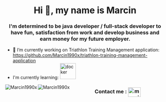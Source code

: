 
<h1 align="center">Hi 👋, my name is Marcin</h1>
<h3 align="center">I'm determined to be java developer / full-stack developer to have fun, satisfaction from work
and develop business and earn money for my future employer. </h3>

- 🔭 I’m currently working on Triathlon Training Management application:  https://github.com/Marcin1990x/triathlon-training-management-application
- I'm currently learning:
  <img src="https://cdn4.iconfinder.com/data/icons/logos-and-brands/512/97_Docker_logo_logos-512.png" alt="docker" width="50" height="50"/> 


<p><img align="left" src="https://github-readme-stats.vercel.app/api/top-langs?username=Marcin1990x&show_icons=true&locale=en&layout=compact" alt="Marcin1990x"/></p>

<p><img align="left" src="https://github-readme-streak-stats.herokuapp.com/?user=Marcin1990x&" alt="Marcin1990x"/></p>

<center>
<p></p><h3>Contact me : <a href="https://www.linkedin.com/in/marcin-konecki" target="blank"><img align="center" src="https://raw.githubusercontent.com/rahuldkjain/github-profile-readme-generator/master/src/images/icons/Social/linked-in-alt.svg" alt="marcin-konecki" height="30" width="40" /></a> </h3> </p>
</center>

